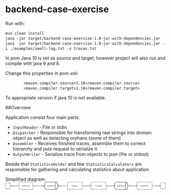 # backend-case-exercise
Run with: 

```$xslt
mvn clean install
java -jar target/backend-case-exercise-1.0-jar-with-dependencies.jar
java -jar target/backend-case-exercise-1.0-jar-with-dependencies.jar -i ./examples/small-log.txt -o traces.txt
```

In pom Java 10 is set as source and target, however project will also run and compile with java 9 and 8.

Change this properties in pom.xml
```$xslt
        <maven.compiler.source>1.10</maven.compiler.source>
        <maven.compiler.target>1.10</maven.compiler.target>
```
To appropriate version if java 10 is not available.

##Overview

Application consist four main parts:
* `InputReader` - File or stdin
* `Dispatcher` - Responsible for transforming raw strings into domain object as well as detecting orphans (some of them)
* `Assembler` - Receives finished traces, assemble them to correct hierarchy and puts request to serialize it
* `OutputWriter` - Serialize trace from objects to json (file or stdout)

Beside that `StatisticsHolder` and few `StatisticsCalculators` are responsible for gathering and calculating statistics about application.  

Simplified diagram:
![diagram](diagrams/simple_flow.jpg)